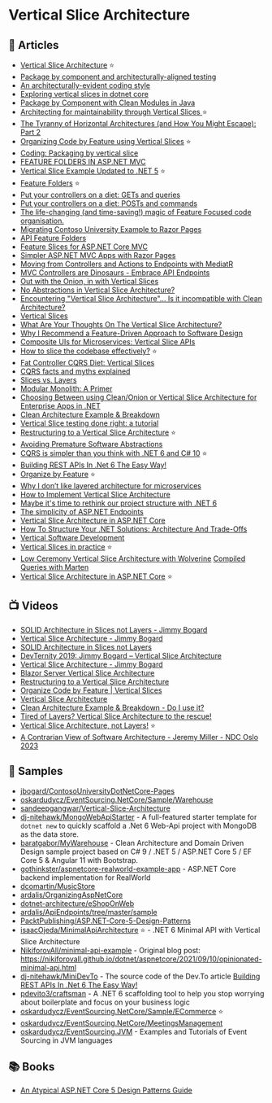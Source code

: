 	
# Vertical Slice Architecture

## 📕 Articles
- [Vertical Slice Architecture](https://jimmybogard.com/vertical-slice-architecture/) ⭐
- [Package by component and architecturally-aligned testing](https://dzone.com/articles/package-component-and) 
- [An architecturally-evident coding style](https://dzone.com/articles/architecturally-evident-coding) 
- [Exploring vertical slices in dotnet core](https://dev.to/htech/exploring-vertical-slices-in-dotnet-core-3mik)
- [Package by Component with Clean Modules in Java](https://blog.ttulka.com/package-by-component-with-clean-modules-in-java) 
- [Architecting for maintainability through Vertical Slices ](https://www.ghyston.com/insights/architecting-for-maintainability-through-vertical-slices/) ⭐
- [The Tyranny of Horizontal Architectures (and How You Might Escape): Part 2](https://www.ojdevelops.com/2018/07/the-tyranny-of-horizontal-architectures2.html)
- [Organizing Code by Feature using Vertical Slices](https://codeopinion.com/organizing-code-by-feature-using-vertical-slices/) ⭐
- [Coding: Packaging by vertical slice](https://markhneedham.com/blog/2012/02/20/coding-packaging-by-vertical-slice/)
- [FEATURE FOLDERS IN ASP.NET MVC](https://timgthomas.com/2013/10/feature-folders-in-asp-net-mvc/)
- [Vertical Slice Example Updated to .NET 5](https://jimmybogard.com/vertical-slice-example-updated-to-net-5/) ⭐
- [Feature Folders](http://www.kamilgrzybek.com/design/feature-folders/) ⭐
- [Put your controllers on a diet: GETs and queries](https://lostechies.com/jimmybogard/2013/10/29/put-your-controllers-on-a-diet-gets-and-queries/)
- [Put your controllers on a diet: POSTs and commands](https://lostechies.com/jimmybogard/2013/12/19/put-your-controllers-on-a-diet-posts-and-commands/)
- [The life-changing (and time-saving!) magic of Feature Focused code organisation.](https://builtwithdot.net/blog/changing-how-your-code-is-organized-could-speed-development-from-weeks-to-days)
- [Migrating Contoso University Example to Razor Pages](https://jimmybogard.com/migrating-contoso-university-example-to-razor-pages/) 
- [API Feature Folders](https://ardalis.com/api-feature-folders/)
- [Feature Slices for ASP.NET Core MVC](https://docs.microsoft.com/en-us/archive/msdn-magazine/2016/september/asp-net-core-feature-slices-for-asp-net-core-mvc) 
- [Simpler ASP.NET MVC Apps with Razor Pages](https://docs.microsoft.com/en-us/archive/msdn-magazine/2017/september/asp-net-core-simpler-asp-net-mvc-apps-with-razor-pages) 
- [Moving from Controllers and Actions to Endpoints with MediatR](https://ardalis.com/moving-from-controllers-and-actions-to-endpoints-with-mediatr/) 
- [MVC Controllers are Dinosaurs - Embrace API Endpoints](https://ardalis.com/mvc-controllers-are-dinosaurs-embrace-api-endpoints/) 
- [Out with the Onion, in with Vertical Slices](https://medium.com/@jacobcunningham/out-with-the-onion-in-with-vertical-slices-c3edfdafe118)
- [No Abstractions in Vertical Slice Architecture?](https://www.reddit.com/r/dotnet/comments/m1t6g3/no_abstractions_in_vertical_slice_architecture/)
- [Encountering "Vertical Slice Architecture"... Is it incompatible with Clean Architecture?](https://jeremiahflaga.github.io/2019/05/20/vertical-slice-architecture-is-it-incompatible-with-clean-architecture/)
- [Vertical Slices](https://deviq.com/practices/vertical-slices)
- [What Are Your Thoughts On The Vertical Slice Architecture?](https://www.reddit.com/r/dotnet/comments/gej15i/what_are_your_thoughts_on_the_vertical_slice/)
- [Why I Recommend a Feature-Driven Approach to Software Design](https://khalilstemmler.com/articles/software-design-architecture/feature-driven/)
- [Composite UIs for Microservices: Vertical Slice APIs](https://jimmybogard.com/composite-uis-for-microservices-vertical-slice-apis/)
- [How to slice the codebase effectively?](https://event-driven.io/en/how_to_slice_the_codebase_effectively/) ⭐
- [Fat Controller CQRS Diet: Vertical Slices](https://codeopinion.com/fat-controller-cqrs-diet-vertical-slices/)
- [CQRS facts and myths explained](https://event-driven.io/en/cqrs_facts_and_myths_explained/) 
- [Slices vs. Layers](https://www.betterask.erni/news-room/slices-vs-layers/)
- [Modular Monolith: A Primer](http://www.kamilgrzybek.com/design/modular-monolith-primer/)
- [Choosing Between using Clean/Onion or Vertical Slice Architecture for Enterprise Apps in .NET](https://www.reddit.com/r/dotnet/comments/lw13r2/choosing_between_using_cleanonion_or_vertical/)
- [Clean Architecture Example & Breakdown](https://codeopinion.com/clean-architecture-example-breakdown/)
- [Vertical Slice testing done right: a tutorial](https://headspring.com/2020/09/02/testing-done-right-with-vertical-slice-architecture/)
- [Restructuring to a Vertical Slice Architecture](https://codeopinion.com/restructuring-to-a-vertical-slice-architecture/) ⭐
- [Avoiding Premature Software Abstractions](https://betterprogramming.pub/avoiding-premature-software-abstractions-8ba2e990930a)
- [CQRS is simpler than you think with .NET 6 and C# 10](https://event-driven.io/en/cqrs_is_simpler_than_you_think_with_net6/) ⭐
- [Building REST APIs In .Net 6 The Easy Way!](https://dev.to/djnitehawk/building-rest-apis-in-net-6-the-easy-way-3h0d)
- [Organize by Feature](https://codeopinion.com/organize-by-feature/) ⭐
- [Why I don’t like layered architecture for microservices](https://garywoodfine.com/why-i-dont-like-layered-architecture-for-microservices/)
- [How to Implement Vertical Slice Architecture](https://garywoodfine.com/implementing-vertical-slice-architecture/)
- [Maybe it's time to rethink our project structure with .NET 6](https://timdeschryver.dev/blog/maybe-its-time-to-rethink-our-project-structure-with-dot-net-6)
- [The simplicity of ASP.NET Endpoints](https://timdeschryver.dev/blog/the-simplicity-of-net-endpoints)
- [Vertical Slice Architecture in ASP.NET Core](https://code-maze.com/vertical-slice-architecture-aspnet-core/)
- [How To Structure Your .NET Solutions: Architecture And Trade-Offs](https://www.jamesmichaelhickey.com/how-to-structure-your-dot-net-solutions-design-and-trade-offs/)
- [Vertical Software Development](https://medium.com/ssense-tech/vertical-software-development-495b73f7fcdf)
- [Vertical Slices in practice](https://event-driven.io/en/-vertical_slices_in_practice/) ⭐
- [Low Ceremony Vertical Slice Architecture with Wolverine](https://jeremydmiller.com/2023/07/10/low-ceremony-vertical-slice-architecture-with-wolverine/)
[Compiled Queries with Marten](https://jeremydmiller.com/2023/07/12/compiled-queries-with-marten/)
- [Vertical Slice Architecture in ASP.NET Core](https://blog.ndepend.com/vertical-slice-architecture-in-asp-net-core/) ⭐

## 📺 Videos
- [SOLID Architecture in Slices not Layers - Jimmy Bogard](https://vimeo.com/131633177)
- [Vertical Slice Architecture - Jimmy Bogard](https://www.youtube.com/watch?v=5kOzZz2vj2o) 
- [SOLID Architecture in Slices not Layers](https://www.youtube.com/watch?v=wTd-VcJCs_M) 
- [DevTernity 2019: Jimmy Bogard – Vertical Slice Architecture](https://www.youtube.com/watch?v=T6nglsEDaqA) 
- [Vertical Slice Architecture - Jimmy Bogard](https://www.youtube.com/watch?v=SUiWfhAhgQw&lc=UgzDmpq_2SHwmuSgIL54AaABAg)
- [Blazor Server Vertical Slice Architecture](https://www.youtube.com/watch?v=WLNEeO5cMaw)
- [Restructuring to a Vertical Slice Architecture](https://www.youtube.com/watch?v=cVVMbuKmNes)
- [Organize Code by Feature | Vertical Slices](https://www.youtube.com/watch?v=PRns0rqPonA)
- [Vertical Slice Architecture](https://www.youtube.com/watch?v=id2kfgzONMA)
- [Clean Architecture Example & Breakdown - Do I use it?](https://www.youtube.com/watch?v=Ys_W6MyWOCw)
- [Tired of Layers? Vertical Slice Architecture to the rescue!](https://www.youtube.com/watch?v=lsddiYwWaOQ)
- [Vertical Slice Architecture, not Layers!](https://www.youtube.com/watch?v=L2Wnq0ChAIA) ⭐
- [A Contrarian View of Software Architecture - Jeremy Miller - NDC Oslo 2023](https://www.youtube.com/watch?v=ttYQzHPe5s4)

## 🚀 Samples
- [jbogard/ContosoUniversityDotNetCore-Pages](https://github.com/jbogard/ContosoUniversityDotNetCore-Pages) 
- [oskardudycz/EventSourcing.NetCore/Sample/Warehouse](https://github.com/oskardudycz/EventSourcing.NetCore/tree/cqrs_with_net5/Sample/Warehouse)
- [sandeepgangwar/Vertical-Slice-Architecture](https://github.com/sandeepgangwar/Vertical-Slice-Architecture)
- [dj-nitehawk/MongoWebApiStarter](https://github.com/dj-nitehawk/MongoWebApiStarter) - A full-featured starter template for `dotnet new` to quickly scaffold a .Net 6 Web-Api project with MongoDB as the data store.
- [baratgabor/MyWarehouse](https://github.com/baratgabor/MyWarehouse) - Clean Architecture and Domain Driven Design sample project based on C# 9 / .NET 5 / ASP.NET Core 5 / EF Core 5 & Angular 11 with Bootstrap.
- [gothinkster/aspnetcore-realworld-example-app](https://github.com/gothinkster/aspnetcore-realworld-example-app) - ASP.NET Core backend implementation for RealWorld
- [dcomartin/MusicStore](https://github.com/dcomartin/MusicStore) 
- [ardalis/OrganizingAspNetCore](https://github.com/ardalis/OrganizingAspNetCore)
- [dotnet-architecture/eShopOnWeb](https://github.com/dotnet-architecture/eShopOnWeb) 
- [ardalis/ApiEndpoints/tree/master/sample](https://github.com/ardalis/ApiEndpoints/tree/master/sample)
- [PacktPublishing/ASP.NET-Core-5-Design-Patterns](https://github.com/PacktPublishing/ASP.NET-Core-5-Design-Patterns/tree/main/C15/Vertical%20Slice%20Architecture)
- [isaacOjeda/MinimalApiArchitecture](https://github.com/isaacOjeda/MinimalApiArchitecture) ⭐ - .NET 6 Minimal API with Vertical Slice Architecture
- [NikiforovAll/minimal-api-example](https://github.com/NikiforovAll/minimal-api-example) - Original blog post: https://nikiforovall.github.io/dotnet/aspnetcore/2021/09/10/opinionated-minimal-api.html
- [dj-nitehawk/MiniDevTo](https://github.com/dj-nitehawk/MiniDevTo) - The source code of the Dev.To article [Building REST APIs In .Net 6 The Easy Way!](https://dev.to/djnitehawk/building-rest-apis-in-net-6-the-easy-way-3h0d)
- [pdevito3/craftsman](https://github.com/pdevito3/craftsman) - A .NET 6 scaffolding tool to help you stop worrying about boilerplate and focus on your business logic
- [oskardudycz/EventSourcing.NetCore/Sample/ECommerce](https://github.com/oskardudycz/EventSourcing.NetCore/tree/main/Sample/ECommerce) ⭐
- [oskardudycz/EventSourcing.NetCore/MeetingsManagement](https://github.com/oskardudycz/EventSourcing.NetCore/tree/main/Sample/MeetingsManagement)
- [oskardudycz/EventSourcing.JVM](https://github.com/oskardudycz/EventSourcing.JVM) - Examples and Tutorials of Event Sourcing in JVM languages

## 📚 Books
- [An Atypical ASP.NET Core 5 Design Patterns Guide](https://www.packtpub.com/product/an-atypical-asp-net-core-5-design-patterns-guide/9781789346091)



